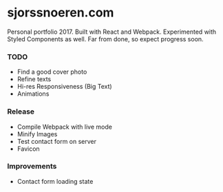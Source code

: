 # sjorssnoeren.com

Personal portfolio 2017. Built with React and Webpack. Experimented with Styled Components as well. Far from done, so expect progress soon.

### TODO

* Find a good cover photo
* Refine texts
* Hi-res Responsiveness (Big Text)
* Animations

### Release

* Compile Webpack with live mode
* Minify Images
* Test contact form on server
* Favicon

### Improvements

* Contact form loading state
